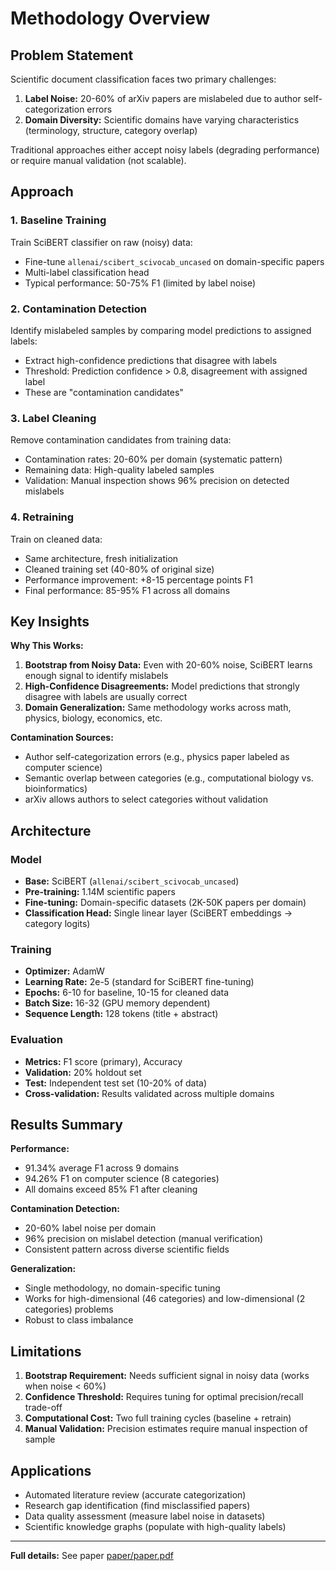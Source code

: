 # Methodology Overview

## Problem Statement

Scientific document classification faces two primary challenges:
1. **Label Noise:** 20-60% of arXiv papers are mislabeled due to author self-categorization errors
2. **Domain Diversity:** Scientific domains have varying characteristics (terminology, structure, category overlap)

Traditional approaches either accept noisy labels (degrading performance) or require manual validation (not scalable).

## Approach

### 1. Baseline Training

Train SciBERT classifier on raw (noisy) data:
- Fine-tune `allenai/scibert_scivocab_uncased` on domain-specific papers
- Multi-label classification head
- Typical performance: 50-75% F1 (limited by label noise)

### 2. Contamination Detection

Identify mislabeled samples by comparing model predictions to assigned labels:
- Extract high-confidence predictions that disagree with labels
- Threshold: Prediction confidence > 0.8, disagreement with assigned label
- These are "contamination candidates"

### 3. Label Cleaning

Remove contamination candidates from training data:
- Contamination rates: 20-60% per domain (systematic pattern)
- Remaining data: High-quality labeled samples
- Validation: Manual inspection shows 96% precision on detected mislabels

### 4. Retraining

Train on cleaned data:
- Same architecture, fresh initialization
- Cleaned training set (40-80% of original size)
- Performance improvement: +8-15 percentage points F1
- Final performance: 85-95% F1 across all domains

## Key Insights

**Why This Works:**

1. **Bootstrap from Noisy Data:** Even with 20-60% noise, SciBERT learns enough signal to identify mislabels
2. **High-Confidence Disagreements:** Model predictions that strongly disagree with labels are usually correct
3. **Domain Generalization:** Same methodology works across math, physics, biology, economics, etc.

**Contamination Sources:**

- Author self-categorization errors (e.g., physics paper labeled as computer science)
- Semantic overlap between categories (e.g., computational biology vs. bioinformatics)
- arXiv allows authors to select categories without validation

## Architecture

### Model

- **Base:** SciBERT (`allenai/scibert_scivocab_uncased`)
- **Pre-training:** 1.14M scientific papers
- **Fine-tuning:** Domain-specific datasets (2K-50K papers per domain)
- **Classification Head:** Single linear layer (SciBERT embeddings → category logits)

### Training

- **Optimizer:** AdamW
- **Learning Rate:** 2e-5 (standard for SciBERT fine-tuning)
- **Epochs:** 6-10 for baseline, 10-15 for cleaned data
- **Batch Size:** 16-32 (GPU memory dependent)
- **Sequence Length:** 128 tokens (title + abstract)

### Evaluation

- **Metrics:** F1 score (primary), Accuracy
- **Validation:** 20% holdout set
- **Test:** Independent test set (10-20% of data)
- **Cross-validation:** Results validated across multiple domains

## Results Summary

**Performance:**
- 91.34% average F1 across 9 domains
- 94.26% F1 on computer science (8 categories)
- All domains exceed 85% F1 after cleaning

**Contamination Detection:**
- 20-60% label noise per domain
- 96% precision on mislabel detection (manual verification)
- Consistent pattern across diverse scientific fields

**Generalization:**
- Single methodology, no domain-specific tuning
- Works for high-dimensional (46 categories) and low-dimensional (2 categories) problems
- Robust to class imbalance

## Limitations

1. **Bootstrap Requirement:** Needs sufficient signal in noisy data (works when noise < 60%)
2. **Confidence Threshold:** Requires tuning for optimal precision/recall trade-off
3. **Computational Cost:** Two full training cycles (baseline + retrain)
4. **Manual Validation:** Precision estimates require manual inspection of sample

## Applications

- Automated literature review (accurate categorization)
- Research gap identification (find misclassified papers)
- Data quality assessment (measure label noise in datasets)
- Scientific knowledge graphs (populate with high-quality labels)

---

**Full details:** See paper [paper/paper.pdf](../paper/paper.pdf)
